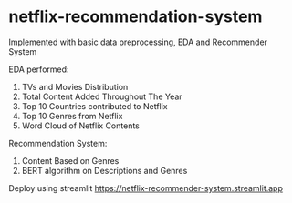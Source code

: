 # netflix-recommendation-system
Implemented with basic data preprocessing, EDA and Recommender System

EDA performed: 
1. TVs and Movies Distribution 
2. Total Content Added Throughout The Year
3. Top 10 Countries contributed to Netflix
4. Top 10 Genres from Netflix
5. Word Cloud of Netflix Contents

Recommendation System: 
1. Content Based on Genres 
2. BERT algorithm on Descriptions and Genres

Deploy using streamlit
https://netflix-recommender-system.streamlit.app 
